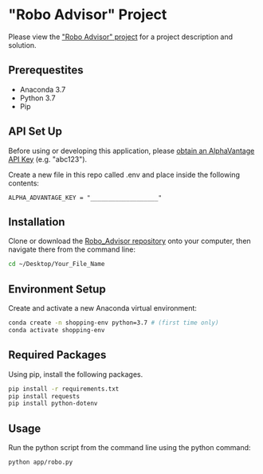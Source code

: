 # "Robo Advisor" Project

Please view the ["Robo Advisor" project](https://github.com/prof-rossetti/intro-to-python/tree/master/projects/robo-advisor) for a project description and solution.


## Prerequestites 

+ Anaconda 3.7
+ Python 3.7
+ Pip 

## API Set Up          

Before using or developing this application, please [obtain an AlphaVantage API Key](https://www.alphavantage.co/support/#api-key) (e.g. "abc123").

Create a new file in this repo called .env and place inside the following contents:

```
ALPHA_ADVANTAGE_KEY = "___________________" 
```


## Installation

Clone or download the [Robo_Advisor repository](https://github.com/hreinstein/Robo_Advisor) onto your computer, then navigate there from the command line: 


```sh
cd ~/Desktop/Your_File_Name
```


## Environment Setup
Create and activate a new Anaconda virtual environment:

```sh
conda create -n shopping-env python=3.7 # (first time only)
conda activate shopping-env
```


## Required Packages
Using pip, install the following packages.

```sh
pip install -r requirements.txt
pip install requests 
pip install python-dotenv
```

## Usage
Run the python script from the command line using the python command: 

```sh
python app/robo.py
```



